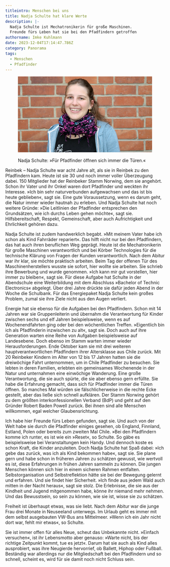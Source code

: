 ```yaml
---
titleintro: Menschen bei uns
title: Nadja Schulte hat klare Werte
description: |-
  Nadja Schulte ist Mechatronikerin für große Maschinen. 
  Freunde fürs Leben hat sie bei den Pfadfindern getroffen
authorname: Imke Kuhlmann
date: 2023-12-04T17:14:47.786Z
category: Panorama
tags:
  - Menschen
  - Pfadfinder
---
```



<figure>

  <img src="/static/media/2023-12-04-Schulte-Nadja.jpg">

  <figcaption>



Nadja Schulte: »Für Pfadfinder öffnen sich immer die Türen.«

   

  </figcaption>

</figure>



Reinbek – Nadja Schulte war acht Jahre alt, als sie in Reinbek zu den Pfadfindern kam. Heute ist sie 30 und noch immer voller Überzeugung dabei. 150 Mitglieder hat der Reinbeker Stamm Norwing, dem sie angehört. Schon ihr Vater und ihr Onkel waren dort Pfadfinder und weckten ihr Interesse. »Ich bin sehr naturverbunden aufgewachsen und das ist bis heute geblieben«, sagt sie. Eine gute Voraussetzung, wenn es darum geht, die Natur immer wieder hautnah zu erleben. Und Nadja Schulte hat noch weitere Gründe: »Die Leitlinien der Pfadfinder entsprechen den Grundsätzen, wie ich durchs Leben gehen möchte«, sagt sie. Hilfsbereitschaft, Respekt, Gemeinschaft, aber auch Aufrichtigkeit und Ehrlichkeit gehören dazu. 

Nadja Schulte ist zudem handwerklich begabt. »Mit meinem Vater habe ich schon als Kind Fahrräder repariert«. Das hilft nicht nur bei den Pfadfindern, das hat auch ihren beruflichen Weg geprägt. Heute ist die Mechatronikerin für große Maschinen verantwortlich und bei Körber Technologies für die technische Klärung von Fragen der Kunden verantwortlich. Nach dem Abitur war ihr klar, sie möchte praktisch arbeiten. Beim Tag der offenen Tür des Maschinenherstellers wusste sie sofort, hier wollte sie arbeiten. Sie schrieb ihre Bewerbung und wurde genommen. »Ich kann mir gut vorstellen, hier immer zu bleiben«, sagt sie. Für diese Aufgabe hat Schulte in der Abendschule eine Weiterbildung mit dem Abschluss »Bachelor of Technic Electronics« abgelegt. Über drei Jahre drückte sie dafür jeden Abend in der Woche die Schulbank. Für das Energiepaket Nadja Schulte kein großes Problem, zumal sie ihre Ziele nicht aus den Augen verliert.

Energie hat sie ebenso für die Aufgaben bei den Pfadfindern. Schon mit 14 Jahren war sie Gruppenleiterin und übernahm die Verantwortung für Kinder zwischen sechs und elf Jahren beispielsweise, wenn es auf Wochenendfahrten ging oder bei den wöchentlichen Treffen. »Eigentlich bin ich als Pfadfinderin inzwischen zu alt«, sagt sie. Doch auch auf ihre Generation warten eine Reihe von Aufgaben beispielsweise auf Landesebene. Doch ebenso im Stamm warten immer wieder Herausforderungen. Ende Oktober kam sie mit drei weiteren hauptverantwortlichen Pfadfindern ihrer Altersklasse aus Chile zurück. Mit 20 Reinbeker Kindern im Alter von 12 bis 17 Jahren hatten sie die dreiwöchige Fahrt unternommen, um in Chile Pfadfinder zu besuchen. Sie lebten in deren Familien, erlebten ein gemeinsames Wochenende in der Natur und unternahmen eine einwöchige Wanderung. Eine große Verantwortung, die sie auch spürte, die sie aber ebenso gern erfüllte. Sie habe die Erfahrung gemacht, dass sich für Pfadfinder immer die Türen öffnen. So manches Mal würden sie fälschlicherweise in die rechte Ecke gestellt, aber das ließe sich schnell aufklären. Der Stamm Norwing gehört zu dem größten interkonfessionellen Verband (BdP) und geht auf den Gründer Robert Baden Powell zurück. Bei ihnen sind alle Menschen willkommen, egal welcher Glaubensrichtung.

Ich habe hier Freunde fürs Leben gefunden, sagt sie. Und auch von der Welt habe sie durch die Pfadfinder einiges gesehen, ob  England, Finnland, Estland, Polen oder bereits zum zweiten Mal Chile. »Bei den Pfadfindern komme ich runter, es ist wie ein »Reset«, so Schulte. So gäbe es beispielsweise bei Veranstaltungen kein Handy. Und dennoch koste es schon Kraft, die Kinder anzuleiten. Doch Nadja Schulte hat Spaß dabei: »Ich gebe das zurück, was ich als Kind bekommen habe«, sagt sie. Sie plane gern und habe schon in früheren Jahren zu schätzen gewusst, wie wertvoll es ist, diese Erfahrungen in frühen Jahren sammeln zu können. Die jungen Menschen können sich hier in einem sicheren Rahmen entfalten. Selbstorganisation und Selbstreflektion hätte sie bei der Bewegung gelernt und erfahren. Und sie findet hier Sicherheit. »Ich finde aus jedem Wald auch mitten in der Nacht heraus«, sagt sie stolz. Die Erlebnisse, die sie aus der Kindheit und Jugend mitgenommen habe, könne ihr niemand mehr nehmen. Und das Bewusstsein, so sein zu können, wie sie ist, wisse sie zu schätzen.

Freiheit ist überhaupt etwas, was sie liebt. Nach dem Abitur war die junge Frau drei Monate in Neuseeland unterwegs. Im Urlaub geht es immer mit dem selbst ausgebauten VW-Bus ans Mittelmeer. »Wenn ich ein Jahr nicht dort war, fehlt mir etwas«, so Schulte. 

Sie ist immer offen für alles Neue, scheut das Unbekannte nicht. »Einfach versuchen«, ist ihr Lebensmotto aber genauso: »Warte nicht, bis der richtige Zeitpunkt kommt, tue es jetzt«. Darum hat sie auch als Kind alles ausprobiert, was ihre Neugierde hervorrief, ob Ballett, Hiphop oder Fußball. Beständig war allerdings nur die Mitgliedschaft bei den Pfadfindern und so schnell, scheint es, wird für sie damit noch nicht Schluss sein.